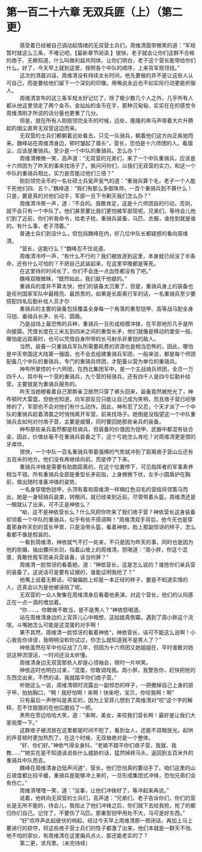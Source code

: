 <h1>第一百二十六章 无双兵匪（上）（第二更）</h1>
<div id="content">&nbsp&nbsp&nbsp&nbsp&nbsp&nbsp&nbsp&nbsp
 感受着已经被自己调动起情绪的无双营士兵们，周维清面带微笑的道：“军规暂时就这么三条，不难记吧。【最新章节阅读.】很快，老子就会让你们这群不合格的痞子、无赖知道，什么叫做利益共同体。让你们明白，老子这个营长能带给你们什么。好了，今天早上就到这里，按照各个中队的顺序，上来背军规领钱。”
 <br/>&nbsp&nbsp&nbsp&nbsp&nbsp&nbsp&nbsp&nbsp
 这次的清晨训话，周维清没有持续太长时间，他先要做的并不是让这些人认可自己，而是要给他们留下一个深刻的印像。用嘴说永远也不如实际行动更能折服人。
 <br/>&nbsp&nbsp&nbsp&nbsp&nbsp&nbsp&nbsp&nbsp
 周维清宣布的这三条军规太好记忆了，除了极少数几个人之外，几乎所有人都从他这里领走了两个金币。金灿灿的金币在手，那种沉甸甸、实实在在的感觉令周维清刚才所说的话分量也更重了几分。
 <br/>&nbsp&nbsp&nbsp&nbsp&nbsp&nbsp&nbsp&nbsp
 但是，就在所有人刚刚领完全币的时候，远处，隆隆的奔马声带着大片升腾起的烟尘直奔无双营这边而来。
 <br/>&nbsp&nbsp&nbsp&nbsp&nbsp&nbsp&nbsp&nbsp
 无双营的士兵们都朝着远处看去，只见一队骑兵，朝着他们这方向正疾驰而来。魏峰站在周维清身边，顿时皱起了眉头“，营长，恐怕是十六师团的人。看烟尘，应该是重骑兵。至少是一个中队的重骑兵。怎么办？”
 <br/>&nbsp&nbsp&nbsp&nbsp&nbsp&nbsp&nbsp&nbsp
 周维清微微一笑，高声道：“无双营的兄弟们，来了一个中队重骑兵，应该是十六师团为了昨天的事来找场子了。我问问你们，以我们无双营的实力，和这一个中队的重骑兵相比，实力是否能过他们三倍？”
 <br/>&nbsp&nbsp&nbsp&nbsp&nbsp&nbsp&nbsp&nbsp
 刚刻领完全币的一名壮硕士兵瓮声瓮气的道：“重骑兵算个毛，老子一个人能干死他们四、五个。”魏峰道：“我们有那么多御珠师，一百个重骑兵到不算什么！只是，要是真的对他们动手，军部一旦下令剿灭我们怎么办？”
 <br/>&nbsp&nbsp&nbsp&nbsp&nbsp&nbsp&nbsp&nbsp
 周维清冷笑一声，道：“不会的。我敢肯定，这是十六师团自的行动，否则，就不会只有一个中队了。他们甚至要比我们更怕被军部现呢。兄弟们，等待会儿他们到了近前，你们听我命令，给老子抢，重骑兵装备、马匹、衣服，谁抢到就是谁的。有什么事，老子顶着。”
 <br/>&nbsp&nbsp&nbsp&nbsp&nbsp&nbsp&nbsp&nbsp
 普通士兵们到没什么，但包括魏峰在内，好几位中队长都疑惑的看向周维清。
 <br/>&nbsp&nbsp&nbsp&nbsp&nbsp&nbsp&nbsp&nbsp
 “营长，这能行么？“魏峰忍不住说道。
 <br/>&nbsp&nbsp&nbsp&nbsp&nbsp&nbsp&nbsp&nbsp
 周维清冷哼一声，“有什么不行的？我们被放逐到这里，本身就已经没了半条命，还有什么可怕的？不把自己武装起来，在这里早晚都是等死。
 <br/>&nbsp&nbsp&nbsp&nbsp&nbsp&nbsp&nbsp&nbsp
 在这里待的时间长了，你们不会连一点血性都没有了吧。”
 <br/>&nbsp&nbsp&nbsp&nbsp&nbsp&nbsp&nbsp&nbsp
 魏峰双眼微眯，“既然如此，我们就干他娘的。”
 <br/>&nbsp&nbsp&nbsp&nbsp&nbsp&nbsp&nbsp&nbsp
 重骑兵的度并不算太快，他们的装备太沉重了，但是，重骑兵身上的装备也是任何国家军队中最精亮、最昂贵的。如果是长距离行军的话，一名重骑兵至少要搭配四名后勤补给人员才尔
 <br/>&nbsp&nbsp&nbsp&nbsp&nbsp&nbsp&nbsp&nbsp
 重骑兵的主要的装备包括覆盖全身每一个角落的重型铠甲、高等战马配全身马铠、垂骑兵长矛、长弓、圆盾。
 <br/>&nbsp&nbsp&nbsp&nbsp&nbsp&nbsp&nbsp&nbsp
 乃是战场上最恐怖的兵种，重骑兵一旦形成规模冲锋，在平原地形凡乎是所向披靡。凭借长度在三米五到四米之间的重型长矛，他们就像是移动的堡垒一般。哪怕是远距离时，也可以凭借自身所带的长弓射杀非重铠的敌人。
 <br/>&nbsp&nbsp&nbsp&nbsp&nbsp&nbsp&nbsp&nbsp
 当然，装备一只重骑兵军队所需要耗费的资源也是相当恐怖的，因此，哪怕是中天帝国这大陆第一强国，也不会去组建重骑兵军团，一般来说，都是每个师团配备几个中队的重骑兵，专门的重骑兵师团，才配备以营为单位的重骑兵。
 <br/>&nbsp&nbsp&nbsp&nbsp&nbsp&nbsp&nbsp&nbsp
 神布所掌控的十六师团，在西北集团军中，是一个主战骑兵师团，全员一万四千人，其中有一个营的重骑兵，九个营的轻骑兵，还有四千人是四今后勤补给营。主要就是为重骑兵服务的。
 <br/>&nbsp&nbsp&nbsp&nbsp&nbsp&nbsp&nbsp&nbsp
 昨天当她眼看着自己那群亲卫居然只穿了裤头回来，装备竟然被抢光了，神布顿时大雷霆。但她也知道，向军部反应只能让自己成为笑柄，而且痞子营已经够惨的了，军部也不会对他们有什么动作。因此，神布忍了又忍，个天才派了一个中队的重骑兵趁着清晨之时悄悄离开军营，前来找场子。她倒是没指望这一个中队重骑兵去如何对付痞子营，主要是威慑，同时要回她那些亲兵的装备。
 <br/>&nbsp&nbsp&nbsp&nbsp&nbsp&nbsp&nbsp&nbsp
 神布那些亲兵虽然都是轻骑兵，但装备的价值因为铠甲、武器中都混有钛合金，因此，价值丝毫不在重骑兵装备之下，这个亏她怎么肯吃？对周维清更是恨的牙痒伴。
 <br/>&nbsp&nbsp&nbsp&nbsp&nbsp&nbsp&nbsp&nbsp
 很快，一个中队一百名重骑兵带着强横的气势就冲到了距离痞子营山丘还有五百米的地方。他们没有再继续向前，而是停了下来。
 <br/>&nbsp&nbsp&nbsp&nbsp&nbsp&nbsp&nbsp&nbsp
 重骑兵冲锋是需要有助跑距离的，在这个位置停下，可见指挥者的军事素养相当不错。所有重骑兵全部是重型长矛前指，上身微微下伏，左手小圆盾护在胸前，做出随时准备冲锋的姿势。
 <br/>&nbsp&nbsp&nbsp&nbsp&nbsp&nbsp&nbsp&nbsp
 一名身穿银色铠甲，头顶有着和周维清一样楠红色羽毛的营级将领策马而出，她是一身轻骑兵装束，转眼间，就已经来到近前。尽管带着头盔，周维清还是一眼就认了出来，可不正是神依么？
 <br/>&nbsp&nbsp&nbsp&nbsp&nbsp&nbsp&nbsp&nbsp
 “呦，这不是神依营长么？什么风把你吹来了我们痞子营？神依营长这身装备却领着一个中队的重骑兵，似乎有些不搭调啊！“周维清双手背后，他今天也是穿着那身昨天刻的营长甲胄，只是没带头盔，看着神依，脸上那副惊讶的样子，怎么看都不像是假装的。
 <br/>&nbsp&nbsp&nbsp&nbsp&nbsp&nbsp&nbsp&nbsp
 一看到周维清，神依就气不打一处来，不只是因为昨天的事，同时也是因为他的拒婚，抽出腰间长剑，指着山坡上的周维清，怒喝道：“周小胖，你这个混蛋，竟敢抢我军团亲兵营装备，该当何罪？”
 <br/>&nbsp&nbsp&nbsp&nbsp&nbsp&nbsp&nbsp&nbsp
 周维清一脸惊讶的看着她，道：“神依营长，这是怎么说的？谁抢你们亲兵营的装备了。这说话可是要有证据的，谁能证明我抢了？”
 <br/>&nbsp&nbsp&nbsp&nbsp&nbsp&nbsp&nbsp&nbsp
 他嘴上说着无赖话，可偏偏脸上却是一本正经的样子，要是不知道实情的人，还真会以为是他被诬陷了呢。
 <br/>&nbsp&nbsp&nbsp&nbsp&nbsp&nbsp&nbsp&nbsp
 无双营的一众人聚集在周维清身后看着他表演，对这个营长，他们的认同感正在一点一滴的增加着。
 <br/>&nbsp&nbsp&nbsp&nbsp&nbsp&nbsp&nbsp&nbsp
 “你……，你敢做不敢当，是不是男人？“神依怒喝道。
 <br/>&nbsp&nbsp&nbsp&nbsp&nbsp&nbsp&nbsp&nbsp
 站在周维清身边的上官菲儿心中暗想，这姑娘真倒霉，遇到了周小胖这个流氓，斗嘴她怎么可能是这混蛋的对手啊！
 <br/>&nbsp&nbsp&nbsp&nbsp&nbsp&nbsp&nbsp&nbsp
 果不其然，周维清一脸惊讶的看着神依“，神依营长，话可不能这么说啊！小心我告你诽谤，我明明没和你试过，你怎么就知道我不是男人了？”
 <br/>&nbsp&nbsp&nbsp&nbsp&nbsp&nbsp&nbsp&nbsp
 神依虽然在军中也征战了几年，但因为十六师团又她姐姐在，平时谁敢对她说这种流氓话，一时间还没太听懂。
 <br/>&nbsp&nbsp&nbsp&nbsp&nbsp&nbsp&nbsp&nbsp
 周维清身边无双营那些人却是心领袖会，顿时一片哄笑。
 <br/>&nbsp&nbsp&nbsp&nbsp&nbsp&nbsp&nbsp&nbsp
 神依这时也明白过来，“混蛋，你敢调戏我。周小胖，我警告你，赶快把抢的东西交出来，不然的话，我就踏平你们痞子营。”
 <br/>&nbsp&nbsp&nbsp&nbsp&nbsp&nbsp&nbsp&nbsp
 听她这么一说，周维清顿时流露出一副惊恐的样子，一把撤掉自己上身的锁子甲，拍拍胸口，“啊！我好怕啊！来啊！快来吧，宝贝，你咬我啊！啊”
 <br/>&nbsp&nbsp&nbsp&nbsp&nbsp&nbsp&nbsp&nbsp
 只有最后一声惨叫是真实的，因为上官菲儿想到了周维清对“咬”这个字的解释，忍不住狠狠的在他后脆掐了一把。
 <br/>&nbsp&nbsp&nbsp&nbsp&nbsp&nbsp&nbsp&nbsp
 黑熊在旁边哈哈大笑，道：“来啊，美女，来咬我们营长啊！最好是让我们大家观摩一下。”
 <br/>&nbsp&nbsp&nbsp&nbsp&nbsp&nbsp&nbsp&nbsp
 这群痞子被流放在这里都是时间不短了，看到女人，还能不双眼放光。起哄的声音顿时更加热烈了。在这个时候，无双耸绝对是一个整体。
 <br/>&nbsp&nbsp&nbsp&nbsp&nbsp&nbsp&nbsp&nbsp
 “好、你们好。”神依气得全身抖，“老娘不踏平你们痞子营，我就、我教……”“她实在是不知道该说些什么威胁的话，猛然掉转马头，返回到五百米外的重骑兵中队而去。
 <br/>&nbsp&nbsp&nbsp&nbsp&nbsp&nbsp&nbsp&nbsp
 魏峰在周维清身边低声问道“，营长，他们恐怕真的要动手了。咱们这里的山丘坡度都比较平缓，重骑兵是能够冲上来的，一旦形成集团式冲锋，恐怕兄弟们会有伤亡。”
 <br/>&nbsp&nbsp&nbsp&nbsp&nbsp&nbsp&nbsp&nbsp
 周维清嘿嘿一笑，道：“没事，让他们冲锋好了，等冲起来再说。”
 <br/>&nbsp&nbsp&nbsp&nbsp&nbsp&nbsp&nbsp&nbsp
 说着，他转向无双营的士兵们，高声道：“兄弟们，老子告诉你们，你们的营长是无所不能的，待会儿，我阻止了他们冲锋之后，你们就下去给我抢，抢了的都归你们自己。记住了，不要伤了马匹。那重型铠甲用处不大，马可是好东西。”
 <br/>&nbsp&nbsp&nbsp&nbsp&nbsp&nbsp&nbsp&nbsp
 “好”欢呼声此起彼伏的响起，经过今天早上周维清那一顿闭话，再加上马上要进行的掠夺，将这些痞子营士兵们的性子都激了出来，他们本就是一群天不怕、地不怕的家伙，有周维清在这里煽风点火，那还能老实的了？
 <br/>&nbsp&nbsp&nbsp&nbsp&nbsp&nbsp&nbsp&nbsp
 第二更，求月票。（未完待续）
 <br/>&nbsp&nbsp&nbsp&nbsp&nbsp&nbsp&nbsp&nbsp
 <br/>&nbsp&nbsp&nbsp&nbsp&nbsp&nbsp&nbsp&nbsp
</div>
